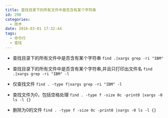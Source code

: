```yaml
---
title: 查找目录下的所有文件中是否含有某个字符串
id: 290
categories:
  - 技术
date: 2016-03-01 17:32:44
tags:
  - 命令行
  - 查找
---
```


*   查找目录下的所有文件中是否含有某个字符串
` find .|xargs grep -ri "IBM" `
*   查找目录下的所有文件中是否含有某个字符串,并且只打印出文件名
` find .|xargs grep -ri "IBM" -l `
*   仅查找文件
` find . -type f|xargs grep -ri "IBM" -l `

*  查找文件为0，包括空格处理
` find . -type f -size 0c -print0 |xargs -0 ls -l {} `

* 删除为0的文件
`find . -type f -size 0c -print0 |xargs -0 ls -l {}`
